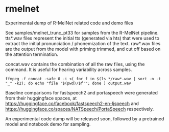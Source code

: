 # rmelnet
Experimental dump of R-MelNet related code and demo files

See samples/melnet\_trunc\_pt33 for samples from the R-MelNet pipeline. tts\*.wav files represent the initial tts (generated via hts) that were used to extract the initial pronunciation / phonemization of the text. raw\*.wav files are the output from the model with priming trimmed, and cut off based on the attention termination.

concat.wav contains the combination of all the raw files, using the command. It is useful for hearing variability across samples.
```
ffmpeg -f concat -safe 0 -i <( for f in $(ls */raw*.wav | sort -n -t "_" -k2); do echo "file '$(pwd)/$f'"; done ) output.wav
```

Baseline comparisons for fastspeech2 and portaspeech were generated from their huggingface spaces, at https://huggingface.co/facebook/fastspeech2-en-ljspeech and https://huggingface.co/spaces/NATSpeech/PortaSpeech respectively. 

An experimental code dump will be released soon, followed by a pretrained model and notebook demo for sampling.

